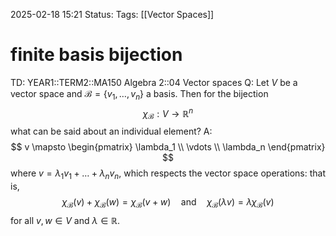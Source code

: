 2025-02-18 15:21
Status: 
Tags: [[Vector Spaces]]
# finite basis bijection

TD: YEAR1::TERM2::MA150 Algebra 2::04 Vector spaces 
Q: Let $V$ be a vector space and $\mathcal{B} = \{v_1, \ldots, v_n\}$ a basis. Then for the bijection $$ \chi_{\mathcal{B}} : V \rightarrow \mathbb{R}^n $$what can be said about an individual element?
A: $$ v \mapsto \begin{pmatrix} \lambda_1 \\ \vdots \\ \lambda_n \end{pmatrix} $$where $v = \lambda_1 v_1 + \ldots + \lambda_n v_n$, which respects the vector space operations: that is, $$ \chi_{\mathcal{B}}(v) + \chi_{\mathcal{B}}(w) = \chi_{\mathcal{B}}(v + w) \quad \text{and} \quad \chi_{\mathcal{B}}(\lambda v) = \lambda \chi_{\mathcal{B}}(v) $$for all $v, w \in V$ and $\lambda \in \mathbb{R}$.
<!--ID: 1739892200012-->

